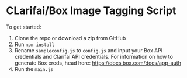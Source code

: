 # CLarifai/Box Image Tagging Script

To get started:

1. Clone the repo or download a zip from GitHub
2. Run `npm install`
3. Rename `sampleconfig.js` to `config.js` and input your Box API credentials and Clarifai API credentials.  For information on how to generate Box creds, head here: https://docs.box.com/docs/app-auth
4. Run the `main.js`